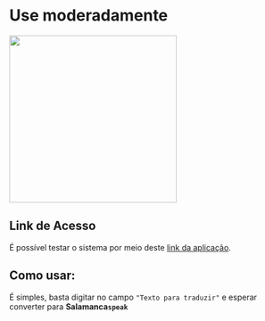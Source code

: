 # Use moderadamente
<img width="300" src="https://c.tenor.com/z_tyBN8feB8AAAAC/breaking-bad-sad.gif">

## Link de Acesso
É possível testar o sistema por meio deste [link da aplicação](https://salamancaspeak.vercel.app/).

## Como usar:

É simples, basta digitar no campo ``"Texto para traduzir"`` e esperar converter para **Salamanca`speak`**